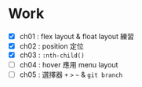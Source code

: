 # Work
- [x] ch01 : flex layout & float layout 練習
- [x] ch02 : position 定位
- [x] ch03 : `:nth-child()`
- [ ] ch04 : hover 應用 menu layout
- [ ] ch05 : 選擇器 `+` `>` `~` & `git branch`